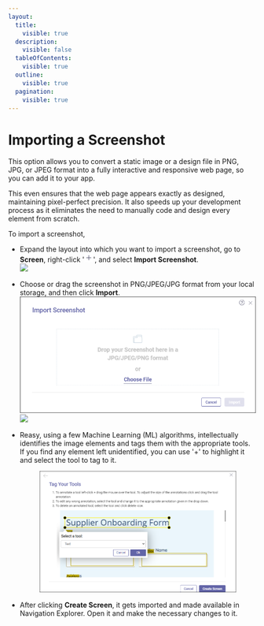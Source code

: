 ```yaml
---
layout:
  title:
    visible: true
  description:
    visible: false
  tableOfContents:
    visible: true
  outline:
    visible: true
  pagination:
    visible: true
---
```


# Importing a Screenshot

This option allows you to convert a static image or a design file in PNG, JPG, or JPEG format into a fully interactive and responsive web page, so you can add it to your app.

This even ensures that the web page appears exactly as designed, maintaining pixel-perfect precision. It also speeds up your development process as it eliminates the need to manually code and design every element from scratch.

To import a screenshot,

* Expand the layout into which you want to import a screenshot, go to **Screen**, right-click '![](<../../../../.gitbook/assets/image (48).png>)', and select **Import Screenshot**.\
  ![](<../../../../.gitbook/assets/Import screenshot\_selection.png>)
* Choose or drag the screenshot in PNG/JPEG/JPG format from your local storage, and then click **Import**.\
  <img src="../../../../.gitbook/assets/Import screenshot_wizard (1).png" alt="" data-size="original"> ![](<../../../../.gitbook/assets/Import screenshot\_file (1).png>)
*   Reasy, using a few Machine Learning (ML) algorithms, intellectually identifies the image elements and tags them with the appropriate tools. If you find any element left unidentified, you can use '+' to highlight it and select the tool to tag to it.\
    &#x20;

    <div align="left">

    <figure><img src="../../../../.gitbook/assets/Annotating unidentified tools in the screenshot (1).png" alt="" width="563"><figcaption></figcaption></figure>

    </div>
* After clicking **Create Screen**, it gets imported and made available in Navigation Explorer. Open it and make the necessary changes to it.
